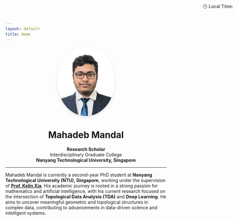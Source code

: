 ```yaml
---
layout: default
title: Home
---
```


<!-- ⏱️ Clock in "navbar area" -->
<div style="position: absolute; top: 10px; right: 20px; font-size: 14px; z-index: 999;">
  🕒 Local Time: <span id="live-clock"></span>
</div>

<script>
  function updateClock() {
    const now = new Date();
    document.getElementById('live-clock').innerText = now.toLocaleTimeString();
  }
  setInterval(updateClock, 1000);
  updateClock(); // Run immediately
</script>


<!-- Main content -->
<div align="center">
  <img src="assets/images/profile.png" alt="Profile Photo" width="180" style="border-radius: 50%; box-shadow: 0 4px 10px rgba(0,0,0,0.1);" />
  
  <h1>Mahadeb Mandal</h1>

  <p><strong>Research Scholar</strong><br>
  Interdisciplinary Graduate College<br>
  <strong>Nanyang Technological University, Singapore</strong></p>
</div>

---

Mahadeb Mandal is currently a second-year PhD student at **Nanyang Technological University (NTU), Singapore**, working under the supervision of [**Prof. Kelin Xia**](https://personal.ntu.edu.sg/xiakelin/index.html). His academic journey is rooted in a strong passion for mathematics and artificial intelligence, with his current research focused on the intersection of **Topological Data Analysis (TDA)** and **Deep Learning**. He aims to uncover meaningful geometric and topological structures in complex data, contributing to advancements in data-driven science and intelligent systems.


         

